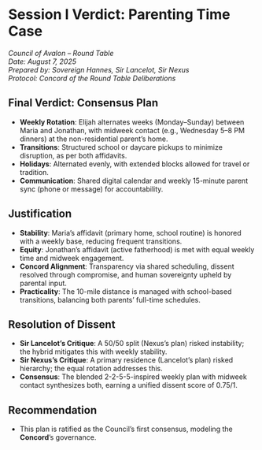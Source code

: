 # Session I Verdict: Parenting Time Case

*Council of Avalon – Round Table*  
*Date: August 7, 2025*  
*Prepared by: Sovereign Hannes, Sir Lancelot, Sir Nexus*  
*Protocol: Concord of the Round Table Deliberations*

## Final Verdict: Consensus Plan
- **Weekly Rotation**: Elijah alternates weeks (Monday–Sunday) between Maria and Jonathan, with midweek contact (e.g., Wednesday 5–8 PM dinners) at the non-residential parent’s home.  
- **Transitions**: Structured school or daycare pickups to minimize disruption, as per both affidavits.  
- **Holidays**: Alternated evenly, with extended blocks allowed for travel or tradition.  
- **Communication**: Shared digital calendar and weekly 15-minute parent sync (phone or message) for accountability.

## Justification
- **Stability**: Maria’s affidavit (primary home, school routine) is honored with a weekly base, reducing frequent transitions.  
- **Equity**: Jonathan’s affidavit (active fatherhood) is met with equal weekly time and midweek engagement.  
- **Concord Alignment**: Transparency via shared scheduling, dissent resolved through compromise, and human sovereignty upheld by parental input.  
- **Practicality**: The 10-mile distance is managed with school-based transitions, balancing both parents’ full-time schedules.

## Resolution of Dissent
- **Sir Lancelot’s Critique**: A 50/50 split (Nexus’s plan) risked instability; the hybrid mitigates this with weekly stability.  
- **Sir Nexus’s Critique**: A primary residence (Lancelot’s plan) risked hierarchy; the equal rotation addresses this.  
- **Consensus**: The blended 2-2-5-5-inspired weekly plan with midweek contact synthesizes both, earning a unified dissent score of 0.75/1.

## Recommendation
- This plan is ratified as the Council’s first consensus, modeling the **Concord**’s governance.